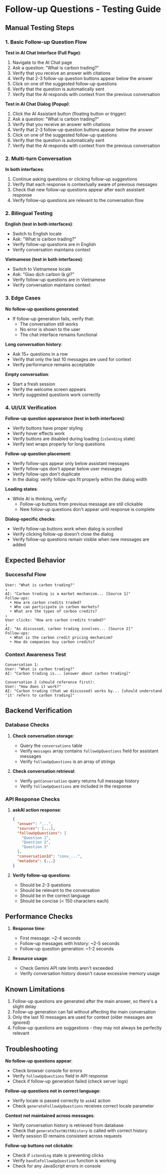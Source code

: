 # Follow-up Questions - Testing Guide

## Manual Testing Steps

### 1. Basic Follow-up Question Flow

**Test in AI Chat Interface (Full Page)**:
1. Navigate to the AI Chat page
2. Ask a question: "What is carbon trading?"
3. Verify that you receive an answer with citations
4. Verify that 2-3 follow-up question buttons appear below the answer
5. Click on one of the suggested follow-up questions
6. Verify that the question is automatically sent
7. Verify that the AI responds with context from the previous conversation

**Test in AI Chat Dialog (Popup)**:
1. Click the AI Assistant button (floating button or trigger)
2. Ask a question: "What is carbon trading?"
3. Verify that you receive an answer with citations
4. Verify that 2-3 follow-up question buttons appear below the answer
5. Click on one of the suggested follow-up questions
6. Verify that the question is automatically sent
7. Verify that the AI responds with context from the previous conversation

### 2. Multi-turn Conversation

**In both interfaces**:
1. Continue asking questions or clicking follow-up suggestions
2. Verify that each response is contextually aware of previous messages
3. Check that new follow-up questions appear after each assistant response
4. Verify follow-up questions are relevant to the conversation flow

### 2. Bilingual Testing

**English (test in both interfaces)**:
- Switch to English locale
- Ask: "What is carbon trading?"
- Verify follow-up questions are in English
- Verify conversation maintains context

**Vietnamese (test in both interfaces)**:
- Switch to Vietnamese locale
- Ask: "Giao dịch carbon là gì?"
- Verify follow-up questions are in Vietnamese
- Verify conversation maintains context

### 3. Edge Cases

**No follow-up questions generated**:
- If follow-up generation fails, verify that:
  - The conversation still works
  - No error is shown to the user
  - The chat interface remains functional

**Long conversation history**:
- Ask 15+ questions in a row
- Verify that only the last 10 messages are used for context
- Verify performance remains acceptable

**Empty conversation**:
- Start a fresh session
- Verify the welcome screen appears
- Verify suggested questions work correctly

### 4. UI/UX Verification

**Follow-up question appearance (test in both interfaces)**:
- Verify buttons have proper styling
- Verify hover effects work
- Verify buttons are disabled during loading (`isSending` state)
- Verify text wraps properly for long questions

**Follow-up question placement**:
- Verify follow-ups appear only below assistant messages
- Verify follow-ups don't appear below user messages
- Verify follow-ups don't duplicate
- In the dialog: verify follow-ups fit properly within the dialog width

**Loading states**:
- While AI is thinking, verify:
  - Follow-up buttons from previous message are still clickable
  - New follow-up questions don't appear until response is complete
  
**Dialog-specific checks**:
- Verify follow-up buttons work when dialog is scrolled
- Verify clicking follow-up doesn't close the dialog
- Verify follow-up questions remain visible when new messages are added

## Expected Behavior

### Successful Flow
```
User: "What is carbon trading?"
↓
AI: "Carbon trading is a market mechanism... [Source 1]"
Follow-ups:
  • How are carbon credits traded?
  • Who can participate in carbon markets?
  • What are the types of carbon credits?
↓
User clicks: "How are carbon credits traded?"
↓
AI: "As discussed, carbon trading involves... [Source 2]"
Follow-ups:
  • What is the carbon credit pricing mechanism?
  • How do companies buy carbon credits?
```

### Context Awareness Test
```
Conversation 1:
User: "What is carbon trading?"
AI: "Carbon trading is... [answer about carbon trading]"

Conversation 2 (should reference first):
User: "How does it work?"
AI: "Carbon trading (that we discussed) works by... [should understand 'it' refers to carbon trading]"
```

## Backend Verification

### Database Checks

1. **Check conversation storage**:
   - Query the `conversations` table
   - Verify `messages` array contains `followUpQuestions` field for assistant messages
   - Verify `followUpQuestions` is an array of strings

2. **Check conversation retrieval**:
   - Verify `getConversation` query returns full message history
   - Verify `followUpQuestions` are included in the response

### API Response Checks

1. **askAI action response**:
   ```json
   {
     "answer": "...",
     "sources": [...],
     "followUpQuestions": [
       "Question 1",
       "Question 2",
       "Question 3"
     ],
     "conversationId": "conv_...",
     "metadata": {...}
   }
   ```

2. **Verify follow-up questions**:
   - Should be 2-3 questions
   - Should be relevant to the conversation
   - Should be in the correct language
   - Should be concise (< 150 characters each)

## Performance Checks

1. **Response time**:
   - First message: ~2-4 seconds
   - Follow-up messages with history: ~2-5 seconds
   - Follow-up question generation: ~1-2 seconds

2. **Resource usage**:
   - Check Gemini API rate limits aren't exceeded
   - Verify conversation history doesn't cause excessive memory usage

## Known Limitations

1. Follow-up questions are generated after the main answer, so there's a slight delay
2. Follow-up generation can fail without affecting the main conversation
3. Only the last 10 messages are used for context (older messages are ignored)
4. Follow-up questions are suggestions - they may not always be perfectly relevant

## Troubleshooting

**No follow-up questions appear**:
- Check browser console for errors
- Verify `followUpQuestions` field in API response
- Check if follow-up generation failed (check server logs)

**Follow-up questions not in correct language**:
- Verify locale is passed correctly to `askAI` action
- Check `generateFollowUpQuestions` receives correct locale parameter

**Context not maintained across messages**:
- Verify conversation history is retrieved from database
- Check that `generateTextWithHistory` is called with correct history
- Verify session ID remains consistent across requests

**Follow-up buttons not clickable**:
- Check if `isSending` state is preventing clicks
- Verify `handleFollowUpQuestion` function is working
- Check for any JavaScript errors in console
